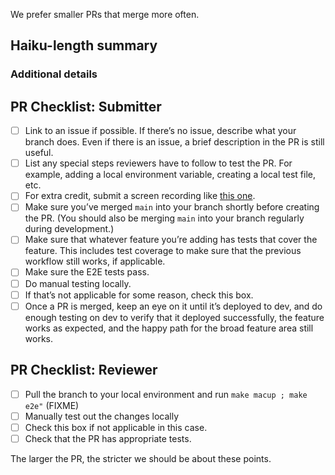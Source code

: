We prefer smaller PRs that merge more often.

## Haiku-length summary



### Additional details 



## PR Checklist: Submitter

- [ ]   Link to an issue if possible. If there’s no issue, describe what your branch does. Even if there is an issue, a brief description in the PR is still useful.
- [ ]   List any special steps reviewers have to follow to test the PR. For example, adding a local environment variable, creating a local test file, etc.
- [ ]   For extra credit, submit a screen recording like [this one](https://github.com/GSA-TTS/FAC/pull/1821).
- [ ]   Make sure you’ve merged `main` into your branch shortly before creating the PR. (You should also be merging `main` into your branch regularly during development.)
- [ ]   Make sure that whatever feature you’re adding has tests that cover the feature. This includes test coverage to make sure that the previous workflow still works, if applicable.
- [ ]   Make sure the E2E tests pass.
- [ ]   Do manual testing locally. 
  - [ ]   If that’s not applicable for some reason, check this box.
- [ ]   Once a PR is merged, keep an eye on it until it’s deployed to dev, and do enough testing on dev to verify that it deployed successfully, the feature works as expected, and the happy path for the broad feature area still works.

## PR Checklist: Reviewer

- [ ]   Pull the branch to your local environment and run `make macup ; make e2e"` (FIXME)
- [ ]   Manually test out the changes locally
  - [ ]   Check this box if not applicable in this case.
- [ ]   Check that the PR has appropriate tests.

The larger the PR, the stricter we should be about these points.
